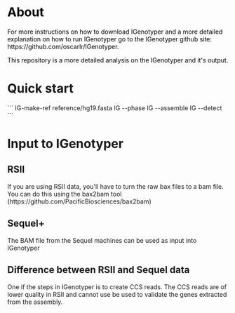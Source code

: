 <h1 style="color:black;">About</h1>
<p style="color:black;">For more instructions on how to download IGenotyper and a more detailed explanation on how to run IGenotyper go to the IGenotyper github site: https://github.com/oscarlr/IGenotyper.</p>
<p style="color:black;">This repository is a more detailed analysis on the IGenotyper and it's output.</p>
<p></p>
<h1>Quick start</h1>
```
IG-make-ref reference/hg19.fasta
IG --phase <pacbio bam file> <output>
IG --assemble <pacbio bam file> <output>
IG --detect <pacbio bam file> <output>
```
<h1>Input to IGenotyper</h1>
<h2>RSII</h2>
<p> If you are using RSII data, you'll have to turn the raw bax files to a bam file. You can do this using the bax2bam tool (https://github.com/PacificBiosciences/bax2bam)</p>
<h2>Sequel+</h2>
<p>The BAM file from the Sequel machines can be used as input into IGenotyper</p>
<h2>Difference between RSII and Sequel data</h2>
<p>One if the steps in IGenotyper is to create CCS reads. The CCS reads are of lower quality in RSII and cannot use be used to validate the genes extracted from the assembly.</p>
